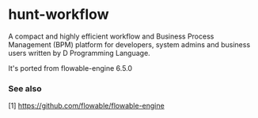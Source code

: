 # hunt-workflow

A compact and highly efficient workflow and Business Process Management (BPM) platform for developers, system admins and business users written by D Programming Language.

It's ported from flowable-engine 6.5.0

### See also
[1] https://github.com/flowable/flowable-engine
